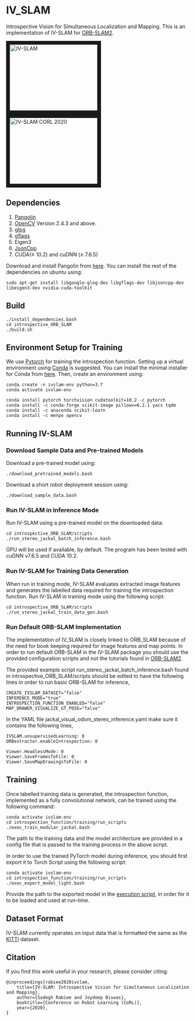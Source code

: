 # IV_SLAM
Introspective Vision for Simultaneous Localization and Mapping. 
This is an implementation of IV-SLAM for [ORB-SLAM2](https://github.com/raulmur/ORB_SLAM2). 

<a href="https://www.youtube.com/embed/89z3Bn7qTa4" target="_blank"><img src="http://img.youtube.com/vi/89z3Bn7qTa4/0.jpg" 
alt="IV-SLAM" width="240" height="180" border="10" /></a>
<a href="https://www.youtube.com/embed/CDk9oNIY1-Y" target="_blank"><img src="http://img.youtube.com/vi/CDk9oNIY1-Y/0.jpg" 
alt="IV-SLAM CORL 2020" width="240" height="180" border="10" /></a>


## Dependencies

1. [Pangolin](https://github.com/stevenlovegrove/Pangolin) 
2. [OpenCV](http://opencv.org) Version 2.4.3 and above.
3. [glog](https://github.com/google/glog)
4. [gflags](https://github.com/gflags/gflags)
5. Eigen3
6. [JsonCpp](https://github.com/open-source-parsers/jsoncpp)
7. CUDA(&geq; 10.2) and cuDNN (&geq; 7.6.5)

Download and install Pangolin from [here](https://github.com/stevenlovegrove/Pangolin). 
You can install the rest of the dependencies on ubuntu using:
```
sudo apt-get install libgoogle-glog-dev libgflags-dev libjsoncpp-dev libeigen3-dev nvidia-cuda-toolkit
```

## Build
```
./install_dependencies.bash
cd introspective_ORB_SLAM
./build.sh
```

## Environment Setup for Training
We use [Pytorch](https://pytorch.org/) for training the introspection function. Setting up a virtual environment using [Conda](https://docs.conda.io/en/latest/) is suggested. You can install the minimal installer for Conda from [here](https://docs.conda.io/en/latest/miniconda.html). Then, create an environment using:
```
conda create -n ivslam-env python=3.7
conda activate ivslam-env

conda install pytorch torchvision cudatoolkit=10.2 -c pytorch
conda install -c conda-forge scikit-image pillow==6.2.1 yacs tqdm 
conda install -c anaconda scikit-learn
conda install -c menpo opencv
```

## Running IV-SLAM

### Download Sample Data and Pre-trained Models
Download a pre-trained model using:
```
./download_pretrained_models.bash
```

Download a short robot deployment session using:
```
./download_sample_data.bash
```

### Run IV-SLAM in Inference Mode
Run IV-SLAM using a pre-trained model on the downloaded data:
```
cd introspective_ORB_SLAM/scripts
./run_stereo_jackal_batch_inference.bash
```
GPU will be used if available, by default. The program has been tested with cuDNN v7.6.5 and CUDA 10.2. 

### Run IV-SLAM for Training Data Generation
When run in training mode, IV-SLAM evaluates extracted image features and generates 
the labelled data required for training the introspection function. Run IV-SLAM in training mode using the following script: 
```
cd introspective_ORB_SLAM/scripts
./run_stereo_jackal_train_data_gen.bash
```

### Run Default ORB-SLAM Implementation
The implementation of IV_SLAM is closely linked to ORB_SLAM because of the need for book keeping required for image features and map points. In order to run default ORB-SLAM in the IV-SLAM package you should use the provided configuration scripts and not the tutorials found in [ORB-SLAM2](https://github.com/raulmur/ORB_SLAM2). 

The provided example script run_stereo_jackal_batch_inference.bash found in introspective_ORB_SLAM/scripts should be edited to have the following lines in order to run basic ORB-SLAM for inference,
```
CREATE_IVSLAM_DATASET="false"
INFERENCE_MODE="true"
INTROSPECTION_FUNCTION_ENABLED="false"
MAP_DRAWER_VISUALIZE_GT_POSE="false"
```

In the YAML file jackal_visual_odom_stereo_inference.yaml make sure it contains the following lines,
```
IVSLAM.unsupervisedLearning: 0
ORBextractor.enableIntrospection: 0

Viewer.HeadlessMode: 0
Viewer.SaveFramesToFile: 0
Viewer.SaveMapDrawingsToFile: 0

```

## Training
Once labelled training data is generated, the introspection function, implemented as a fully convolutional network, can be trained using the following command:
```
conda activate ivslam-env
cd introspection_function/training/run_scripts
./exec_train_modular_jackal.bash
```
The path to the training data and the model architecture are provided in a config file that is passed to the training process in the above script. 


In order to use the trained PyTorch model during inference, you should first export it to Torch Script using the following script:
```
conda activate ivslam-env
cd introspection_function/training/run_scripts
./exec_export_model_light.bash
```
Provide the path to the exported model in the [execution script](), in order for it to be loaded and used at run-time. 


## Dataset Format
IV-SLAM currently operates on input data that is formatted the same as the [KITTI](http://www.cvlibs.net/datasets/kitti/eval_odometry.php) dataset.

## Citation
If you find this work useful in your research, please consider citing:
```
@inproceedings{rabiee2020ivslam,
    title={IV-SLAM: Introspective Vision for Simultaneous Localization and Mapping},
    author={Sadegh Rabiee and Joydeep Biswas},
    booktitle={Conference on Robot Learning (CoRL)},
    year={2020},
}
```